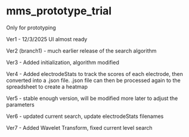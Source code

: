 # mms_prototype_trial
Only for prototyping

Ver1 - 12/3/2025
UI almost ready


Ver2 (branch1) - much earlier release of the search algorithm

Ver3 - Added initialization, algorithm modified

Ver4 - Added electrodeStats to track the scores of each electrode, then converted into a .json file. .json file can then be processed again to the spreadsheet to create a heatmap

Ver5 - stable enough version, will be modified more later to adjust the parameters

Ver6 - updated current search, update electrodeStats filenames

Ver7 - Added Wavelet Transform, fixed current level search

